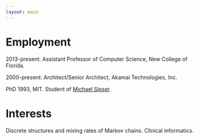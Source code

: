 ```yaml
---
layout: main
---
```


# Employment

2013-present: Assistant Professor of Computer Science, New College of Florida.

2000-present: Architect/Senior Architect, Akamai Technologies, Inc.

PhD 1993, MIT. Student of [Michael Sipser](http://www-math.mit.edu/~sipser).

# Interests

Discrete structures and mixing rates of Markov chains. Clinical informatics.
